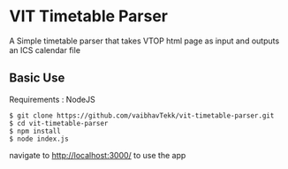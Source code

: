 # VIT Timetable Parser

A Simple timetable parser that takes VTOP html page as input and outputs an ICS calendar file

## Basic Use

Requirements : NodeJS

```
$ git clone https://github.com/vaibhavTekk/vit-timetable-parser.git
$ cd vit-timetable-parser
$ npm install
$ node index.js
```

navigate to [http://localhost:3000/](http://localhost:3000/) to use the app
